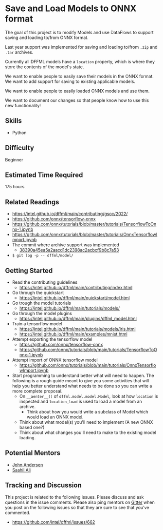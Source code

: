 # Save and Load Models to ONNX format

The goal of this project is to modify Models and use DataFlows to support saving
and loading to/from ONNX format.

Last year support was implemented for saving and loading to/from `.zip` and
`.tar` archives.

Currently all DFFML models have a `location` property, which is where they
store the contents of the model's state.

We want to enable people to easily save their models in the ONNX format. We want
to add support for saving to existing applicable models.

We want to enable people to easily loaded ONNX models and use them.

We want to document our changes so that people know how to use this new
functionality!

## Skills

- Python

## Difficulty

Beginner

## Estimated Time Required

175 hours

## Related Readings

- https://intel.github.io/dffml/main/contributing/gsoc/2022/
- https://github.com/onnx/tensorflow-onnx
- https://github.com/onnx/tutorials/blob/master/tutorials/TensorflowToOnnx-1.ipynb
- https://github.com/onnx/tutorials/blob/master/tutorials/OnnxTensorflowImport.ipynb
- The commit where archive support was implemented
  - [38390a45ea5a2aacd1dc2398ac2acbcf9b8c7a53](https://github.com/dffml/dffml/commit/38390a45ea5a2aacd1dc2398ac2acbcf9b8c7a53)
- ``$ git log -p -- dffml/model/``

## Getting Started

- Read the contributing guidelines
  - https://intel.github.io/dffml/main/contributing/index.html
- Go through the quickstart
  - https://intel.github.io/dffml/main/quickstart/model.html
- Go trough the model tutorials
  - https://intel.github.io/dffml/main/tutorials/models/
- Go through the model plugins
  - https://intel.github.io/dffml/main/plugins/dffml_model.html
- Train a tensorflow model
  - https://intel.github.io/dffml/main/tutorials/models/iris.html
  - https://intel.github.io/dffml/main/examples/mnist.html
- Attempt exporting the tensorflow model
  - https://github.com/onnx/tensorflow-onnx
  - https://github.com/onnx/tutorials/blob/main/tutorials/TensorflowToOnnx-1.ipynb
- Attempt import of ONNX tensorflow model
  - https://github.com/onnx/tutorials/blob/main/tutorials/OnnxTensorflowImport.ipynb
- Start programming to understand better what will need to happen. The following
  is a rough guide meant to give you some activities that will help you better
  understand what needs to be done so you can write a more complete proposal.
  - On `__aenter__()` of `dffml.model.model.Model`, look at how `location` is
    inspected and `location_load` is used to load a model from an archive.
    - Think about how you would write a subclass of Model which would load an
      ONNX model.
  - Think about what model(s) you'll need to implement (A new ONNX based one?)
  - Think about what changes you'll need to make to the existing model loading.

## Potential Mentors

- [John Andersen](https://github.com/pdxjohnny)
- [Saahil Ali](https://github.com/programmer290399)

## Tracking and Discussion

This project is related to the following issues. Please discuss and ask
questions in the issue comments. Please also ping mentors on
[Gitter](https://gitter.im/dffml/community) when you post on the following
issues so that they are sure to see that you've commented.

- https://github.com/intel/dffml/issues/662
